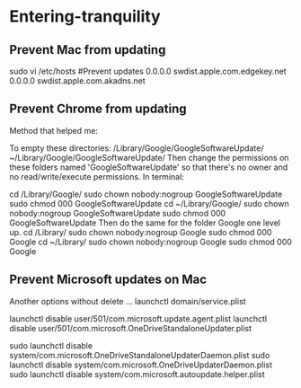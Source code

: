 # Entering-tranquility

## Prevent Mac from updating
sudo vi /etc/hosts
#Prevent updates
0.0.0.0 swdist.apple.com.edgekey.net
0.0.0.0 swdist.apple.com.akadns.net

## Prevent Chrome from updating
Method that helped me:

To empty these directories:
/Library/Google/GoogleSoftwareUpdate/
~/Library/Google/GoogleSoftwareUpdate/
Then change the permissions on these folders named 'GoogleSoftwareUpdate' so that there's no owner and no read/write/execute permissions.
In terminal:

cd /Library/Google/
sudo chown nobody:nogroup GoogleSoftwareUpdate
sudo chmod 000 GoogleSoftwareUpdate
cd ~/Library/Google/
sudo chown nobody:nogroup GoogleSoftwareUpdate
sudo chmod 000 GoogleSoftwareUpdate
Then do the same for the folder Google one level up.
cd /Library/
sudo chown nobody:nogroup Google
sudo chmod 000 Google
cd ~/Library/
sudo chown nobody:nogroup Google
sudo chmod 000 Google

## Prevent Microsoft updates on Mac
Another options without delete …
launchctl domain/service.plist

launchctl disable user/501/com.microsoft.update.agent.plist
launchctl disable user/501/com.microsoft.OneDriveStandaloneUpdater.plist

sudo launchctl disable system/com.microsoft.OneDriveStandaloneUpdaterDaemon.plist
sudo launchctl disable system/com.microsoft.OneDriveUpdaterDaemon.plist
sudo launchctl disable system/com.microsoft.autoupdate.helper.plist

